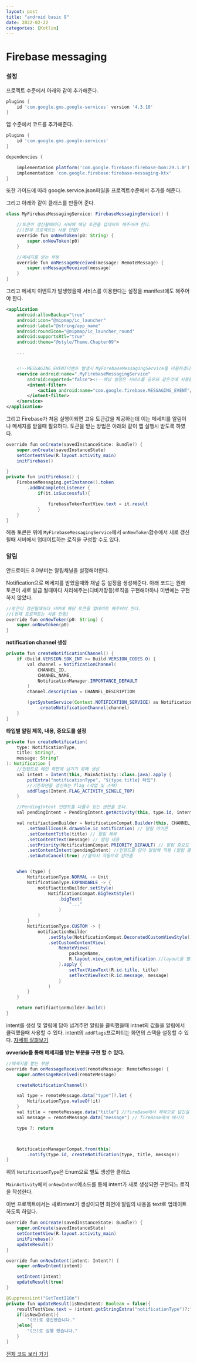 ```yaml
---
layout: post
title: "android basic 9"
date: 2022-02-22
categories: [Kotlin]
---
```


# Firebase messaging

### 설정

프로젝트 수준에서 아래와 같이 추가해준다.

```gradle
plugins {
    id 'com.google.gms.google-services' version '4.3.10'
}
```

앱 수준에서 코드를 추가해준다.

```gradle
plugins {
    id 'com.google.gms.google-services'
}

dependencies {

    implementation platform('com.google.firebase:firebase-bom:29.1.0')
    implementation 'com.google.firebase:firebase-messaging-ktx'
}
```

또한 가이드에 따라 google.service.json파일을 프로젝트수준에서 추가를 해준다.

그리고 아래와 같이 클래스를 만들어 준다.

```java
class MyFirebaseMessagingService: FirebaseMessagingService() {

    //토큰이 갱신될때마다 서버에 해당 토큰을 업데이트 해주어야 한다.
    //(현재 프로젝트는 사용 안함)
    override fun onNewToken(p0: String) {
        super.onNewToken(p0)
    }

    //메세지를 받는 부분
    override fun onMessageReceived(message: RemoteMessage) {
        super.onMessageReceived(message)
    }
}
```

그리고 메세지 이벤트가 발생했을때 서비스를 이용한다는 설정을 manifest에도 해주어야 한다.

```xml
<application
    android:allowBackup="true"
    android:icon="@mipmap/ic_launcher"
    android:label="@string/app_name"
    android:roundIcon="@mipmap/ic_launcher_round"
    android:supportsRtl="true"
    android:theme="@style/Theme.Chapter09">

    ...


    <!--MESSAGING_EVENT이벤트 발생시 MyFirebaseMessagingService를 이용하겠다는 의미 -->
    <service android:name=".MyFirebaseMessagingService"
        android:exported="false"><!--해당 설정은 서비스를 공유와 같은것에 사용할지 결정-->
        <intent-filter>
            <action android:name="com.google.firebase.MESSAGING_EVENT"/>
        </intent-filter>
    </service>
</application>
```

그리고 Firebase가 처음 실행이되면 고유 토큰값을 제공하는데 이는 메세지를 알림이나 메세지를 받을때 필요하다. 토큰을 받는 방법은 아래와 같이 앱 실행시 받도록 하였다.

```java
override fun onCreate(savedInstanceState: Bundle?) {
    super.onCreate(savedInstanceState)
    setContentView(R.layout.activity_main)
    initFirebase()

}
private fun initFirebase() {
    FirebaseMessaging.getInstance().token
        .addOnCompleteListener {
            if(it.isSuccessful){

                firebaseTokenTextView.text = it.result
            }
    }
}
```

해동 토큰은 위에 `MyFirebaseMessagingService`에서 `onNewToken`함수에서 새로 갱신될때 서버에서 업데이트하는 로직을 구성할 수도 있다.

### 알림

안드로이드 8.0부터는 알림채널을 설정해야한다.

Notification으로 메세지를 받았을때와 채널 등 설정을 생성해준다.
아래 코드는 원래 토큰이 새로 발급 될때마다 처리해주는(디비저장등)로직을 구현해야하나 이번에는 구현하지 않았다.

```java
//토큰이 갱신될때마다 서버에 해당 토큰을 업데이트 해주어야 한다.
//(현재 프로젝트는 사용 안함)
override fun onNewToken(p0: String) {
    super.onNewToken(p0)
}
```

**notification channel 생성**

```java
private fun createNotificationChannel() {
    if (Build.VERSION.SDK_INT >= Build.VERSION_CODES.O) {
        val channel = NotificationChannel(
            CHANNEL_ID,
            CHANNEL_NAME,
            NotificationManager.IMPORTANCE_DEFAULT
        )
        channel.description = CHANNEL_DESCRIPTION

        (getSystemService(Context.NOTIFICATION_SERVICE) as NotificationManager)
            .createNotificationChannel(channel)
    }
}
```

**타입별 알림 제목, 내용, 중요도를 설정**

```java
private fun createNotification(
    type: NotificationType,
    title: String?,
    message: String?
): Notification {
    //인텐드로 메인 화면에 넘기기 위해 생성
    val intent = Intent(this, MainActivity::class.java).apply {
        putExtra("notificationType", "${type.title} 타입")
        //기존화면을 갱신하는 flag (작업 및 스택)
        addFlags(Intent.FLAG_ACTIVITY_SINGLE_TOP)
    }

    //PendingIntent 인텐트를 다룰수 있는 권한을 준다.
    val pendingIntent = PendingIntent.getActivity(this, type.id, intent, PendingIntent.FLAG_UPDATE_CURRENT)

    val notifiactionBuilder = NotificationCompat.Builder(this, CHANNEL_ID) // context, id
        .setSmallIcon(R.drawable.ic_notification) // 알림 아이콘
        .setContentTitle(title) // 알림 제목
        .setContentText(message) // 알림 내용
        .setPriority(NotificationCompat.PRIORITY_DEFAULT) // 알림 중요도
        .setContentIntent(pendingIntent) //인텐드를 담아 알림에 적용 (알림 클릭시 인텐드의 내용도 같이 넘어감)
        .setAutoCancel(true) //클릭시 자동으로 닫아줌


    when (type) {
        NotificationType.NORMAL -> Unit
        NotificationType.EXPANDABLE -> {
            notifiactionBuilder.setStyle(
                NotificationCompat.BigTextStyle()
                    .bigText(
                        "..."
                    )
            )
        }
        NotificationType.CUSTOM -> {
            notifiactionBuilder
                .setStyle(NotificationCompat.DecoratedCustomViewStyle())
                .setCustomContentView(
                    RemoteViews(
                        packageName,
                        R.layout.view_custom_notification //layout을 별도로 만들어 사용할 수 있다.
                    ).apply {
                        setTextViewText(R.id.title, title)
                        setTextViewText(R.id.message, message)
                    }
                )
        }
    }

    return notifiactionBuilder.build()
}
```

intent를 생성 및 알림에 담아 넘겨주면 알림을 클릭했을때 intnet의 값들을 알림에서 클릭했을때 사용할 수 있다.
intent의 `addFlags`프로퍼티는 화면의 스택을 설정할 수 있다.
[자세히 살펴보기](https://developer.android.com/guide/components/activities/tasks-and-back-stack?hl=ko)

**ovveride를 통해 메세지를 받는 부분을 구현 할 수 있다.**

```java
//메세지를 받는 부분
override fun onMessageReceived(remoteMessage: RemoteMessage) {
    super.onMessageReceived(remoteMessage)

    createNotificationChannel()

    val type = remoteMessage.data["type"]?.let {
        NotificationType.valueOf(it)
    }
    val title = remoteMessage.data["title"] //fireBase에서 제목으로 넘긴걸 받음
    val message = remoteMessage.data["message"] // fireBase에서 메시지

    type ?: return



    NotificationManagerCompat.from(this)
        .notify(type.id, createNotification(type, title, message))
}
```

위의 `NotificationType`은 Enum으로 별도 생성한 클래스

`MainActivity`에서 `onNewIntent`메소드를 통해 intent가 새로 생성되면 구현되느 로직을 작성한다.

이번 프로젝트에서는 새로intent가 생성이되면 화면에 알림의 내용을 text로 업데이트하도록 하였다.

```java
override fun onCreate(savedInstanceState: Bundle?) {
    super.onCreate(savedInstanceState)
    setContentView(R.layout.activity_main)
    initFirebase()
    updateResult()
}

override fun onNewIntent(intent: Intent?) {
    super.onNewIntent(intent)

    setIntent(intent)
    updateResult(true)
}

@SuppressLint("SetTextI18n")
private fun updateResult(isNewIntent: Boolean = false){
    resultTextView.text = (intent.getStringExtra("notificationType")?:"앱 런처") +
    if(isNewIntent){
        "(으)로 갱신했습니다."
    }else{
        "(으)로 실행 했습니다."
    }
}
```

[전체 코드 보러 가기](https://github.com/byunginK/Andriod_Project/tree/main/chapter09)
